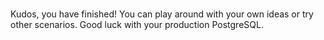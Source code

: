 <br>

Kudos, you have finished! You can play around with your own ideas or try other scenarios. Good luck with your production PostgreSQL.